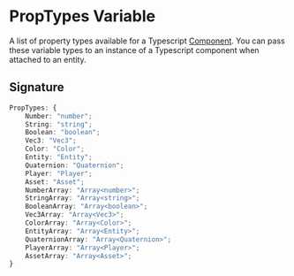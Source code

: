 # PropTypes Variable

A list of property types available for a Typescript [Component](https://developers.meta.com/horizon-worlds/reference/2.0.0/core_component). You can pass these variable types to an instance of a Typescript component when attached to an entity.

## Signature

```typescript
PropTypes: {
    Number: "number";
    String: "string";
    Boolean: "boolean";
    Vec3: "Vec3";
    Color: "Color";
    Entity: "Entity";
    Quaternion: "Quaternion";
    Player: "Player";
    Asset: "Asset";
    NumberArray: "Array<number>";
    StringArray: "Array<string>";
    BooleanArray: "Array<boolean>";
    Vec3Array: "Array<Vec3>";
    ColorArray: "Array<Color>";
    EntityArray: "Array<Entity>";
    QuaternionArray: "Array<Quaternion>";
    PlayerArray: "Array<Player>";
    AssetArray: "Array<Asset>";
}
```